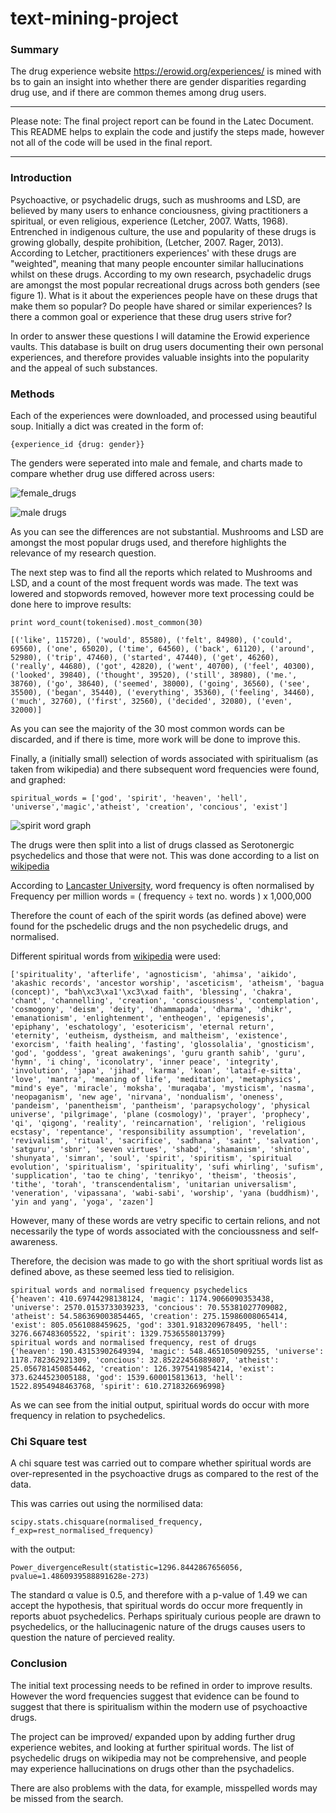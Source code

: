 # text-mining-project

### Summary

The drug experience website https://erowid.org/experiences/ is mined with bs to gain an insight into whether there are gender disparities regarding drug use, and if there are common themes among drug users. 

---

Please note: The final project report can be found in the Latec Document. This README helps to explain the code and justify the steps made, however not all of the code will be used in the final report. 

---

### Introduction

Psychoactive, or psychadelic drugs, such as mushrooms and LSD, are believed by many users to enhance conciousness, giving practitioners a spiritual, or even religious, experience (Letcher, 2007. Watts, 1968). Entrenched in indigenous culture, the use and popularity of these drugs is growing globally, despite prohibition, (Letcher, 2007. Rager, 2013). According to Letcher, practitioners experiences' with these drugs are "weighted", meaning that many people encounter similar hallucinations whilst on these drugs.  According to my own research, psychadelic drugs are amongst the most popular recreational drugs across both genders (see figure 1). What is it about the experiences people have on these drugs that make them so popular? Do people have shared or similar experiences? Is there a common goal or experience that these drug users strive for?

In order to answer these questions I will datamine the Erowid experience vaults. This database is built on drug users documenting their own personal experiences, and therefore provides valuable insights into the popularity and the appeal of such substances. 

### Methods

Each of the experiences were downloaded, and processed using beautiful soup. Initially a dict was created in the form of:

```
{experience_id {drug: gender}}
```

The genders were seperated into male and female, and charts made to compare whether drug use differed across users:

![female_drugs](https://github.com/IzzySmith/text-mining-project/blob/master/female_top5.png "Female drugs")

![male drugs](https://github.com/IzzySmith/text-mining-project/blob/master/maledrugs_cropped2.png)

As you can see the differences are not substantial. Mushrooms and LSD are amongst the most popular drugs used, and therefore highlights the relevance of my research question. 

The next step was to find all the reports which related to Mushrooms and LSD, and a count of the most frequent words was made. The text was lowered and stopwords removed, however more text processing could be done here to improve results:

```
print word_count(tokenised).most_common(30)

[('like', 115720), ('would', 85580), ('felt', 84980), ('could', 69560), ('one', 65020), ('time', 64560), ('back', 61120), ('around', 52980), ('trip', 47460), ('started', 47440), ('get', 46260), ('really', 44680), ('got', 42820), ('went', 40700), ('feel', 40300), ('looked', 39840), ('thought', 39520), ('still', 38980), ('me.', 38760), ('go', 38640), ('seemed', 38000), ('going', 36560), ('see', 35500), ('began', 35440), ('everything', 35360), ('feeling', 34460), ('much', 32760), ('first', 32560), ('decided', 32080), ('even', 32000)]
```

As you can see the majority of the 30 most common words can be discarded, and if there is time, more work will be done to improve this. 

Finally, a (initially small) selection of words associated with spiritualism (as taken from wikipedia) and there subsequent word frequencies were found, and graphed:

```
spiritual_words = ['god', 'spirit', 'heaven', 'hell', 'universe','magic','atheist', 'creation', 'concious', 'exist']
```

![spirit word graph](https://github.com/IzzySmith/text-mining-project/blob/master/spriritwords_cropped.png)

The drugs were then split into a list of drugs classed as Serotonergic psychedelics and those that were not. This was done according to a list on [wikipedia](https://en.wikipedia.org/wiki/List_of_psychedelic_drugs)

According to [Lancaster University](https://www.lancaster.ac.uk/fss/courses/ling/corpus/blue/l05_3.htm), word frequency is often normalised by Frequency per million words = ( frequency ÷ text no. words ) x 1,000,000 

Therefore the count of each of the spirit words (as defined above) were found for the pschedelic drugs and the non psychedelic drugs, and normalised. 

Different spiritual words from [wikipedia](https://en.wikipedia.org/wiki/Glossary_of_spirituality_terms) were used:

```
['spirituality', 'afterlife', 'agnosticism', 'ahimsa', 'aikido', 'akashic records', 'ancestor worship', 'asceticism', 'atheism', 'bagua (concept)', "bah\xc3\xa1'\xc3\xad faith", 'blessing', 'chakra', 'chant', 'channelling', 'creation', 'consciousness', 'contemplation', 'cosmogony', 'deism', 'deity', 'dhammapada', 'dharma', 'dhikr', 'emanationism', 'enlightenment', 'entheogen', 'epigenesis', 'epiphany', 'eschatology', 'esotericism', 'eternal return', 'eternity', 'eutheism, dystheism, and maltheism', 'existence', 'exorcism', 'faith healing', 'fasting', 'glossolalia', 'gnosticism', 'god', 'goddess', 'great awakenings', 'guru granth sahib', 'guru', 'hymn', 'i ching', 'iconolatry', 'inner peace', 'integrity', 'involution', 'japa', 'jihad', 'karma', 'koan', 'lataif-e-sitta', 'love', 'mantra', 'meaning of life', 'meditation', 'metaphysics', "mind's eye", 'miracle', 'moksha', 'muraqaba', 'mysticism', 'nasma', 'neopaganism', 'new age', 'nirvana', 'nondualism', 'oneness', 'pandeism', 'panentheism', 'pantheism', 'parapsychology', 'physical universe', 'pilgrimage', 'plane (cosmology)', 'prayer', 'prophecy', 'qi', 'qigong', 'reality', 'reincarnation', 'religion', 'religious ecstasy', 'repentance', 'responsibility assumption', 'revelation', 'revivalism', 'ritual', 'sacrifice', 'sadhana', 'saint', 'salvation', 'satguru', 'sbnr', 'seven virtues', 'shabd', 'shamanism', 'shinto', 'shunyata', 'simran', 'soul', 'spirit', 'spiritism', 'spiritual evolution', 'spiritualism', 'spirituality', 'sufi whirling', 'sufism', 'supplication', 'tao te ching', 'tenrikyo', 'theism', 'theosis', 'tithe', 'torah', 'transcendentalism', 'unitarian universalism', 'veneration', 'vipassana', 'wabi-sabi', 'worship', 'yana (buddhism)', 'yin and yang', 'yoga', 'zazen']
```

However, many of these words are vetry specific to certain relions, and not necessarily the type of words associated with the concioussness and self-awareness. 

Therefore, the decision was made to go with the short spritiual words list as defined above, as these seemed less tied to relisigion. 

```
spiritual words and normalised frequency psychedelics
{'heaven': 410.69744298138124, 'magic': 1174.9066090353438, 'universe': 2570.0153733039233, 'concious': 70.55381027709082, 'atheist': 54.586369003854465, 'creation': 275.15986008065414, 'exist': 805.0561088459625, 'god': 3301.9183209678495, 'hell': 3276.667483605522, 'spirit': 1329.7536558013799}
spiritual words and normalised frequency, rest of drugs
{'heaven': 190.43153902649394, 'magic': 548.4651050909255, 'universe': 1178.782362921309, 'concious': 32.85222456889807, 'atheist': 25.056781450854462, 'creation': 126.3975419854214, 'exist': 373.6244523005188, 'god': 1539.600015813613, 'hell': 1522.8954948463768, 'spirit': 610.2718326696998}
```

As we can see from the initial output, spiritual words do occur with more frequency in relation to psychedelics.

### Chi Square test

A chi square test was carried out to compare whether spiritual words are over-represented in the psychoactive drugs as compared to the rest of the data. 

This was carries out using the normilised data:

```
scipy.stats.chisquare(normalised_frequency, f_exp=rest_normalised_frequency)
```

with the output:

```
Power_divergenceResult(statistic=1296.8442867656056, pvalue=1.4860939588891628e-273)
```

The standard α value is 0.5, and therefore with a p-value of 1.49 we can accept the hypothesis, that spiritual words do occur more frequently in reports abuot psychedelics. Perhaps spiritualy curious people are drawn to psychedelics, or the hallucinagenic nature of the drugs causes users to question the nature of percieved reality. 

### Conclusion

The initial text processing needs to be refined in order to improve results. However the word frequencies suggest that evidence can be found to suggest that there is spiritualism within the modern use of psychoactive drugs.

The project can be improved/ expanded upon by adding further drug experience webites, and looking at further spiritual words. The list of psychedelic drugs on wikipedia may not be comprehensive, and people may experience hallucinations on drugs other than the psychadelics. 

There are also problems with the data, for example, misspelled words may be missed from the search. 
